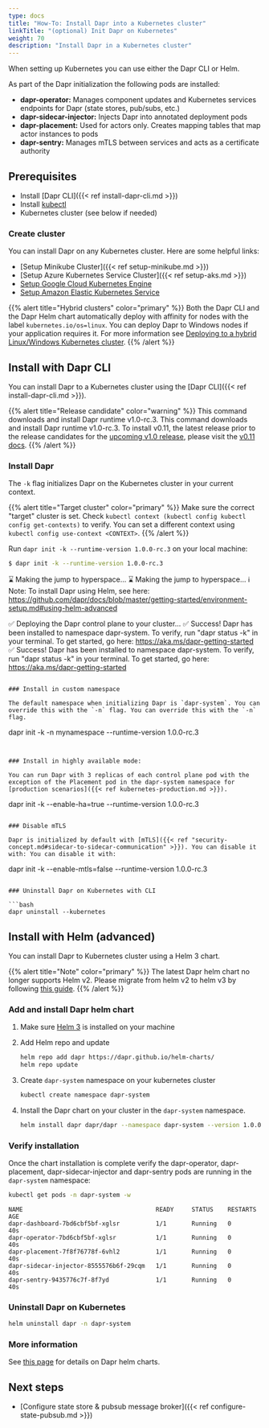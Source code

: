 ```yaml
---
type: docs
title: "How-To: Install Dapr into a Kubernetes cluster"
linkTitle: "(optional) Init Dapr on Kubernetes"
weight: 70
description: "Install Dapr in a Kubernetes cluster"
---
```


When setting up Kubernetes you can use either the Dapr CLI or Helm.

As part of the Dapr initialization the following pods are installed:

- **dapr-operator:** Manages component updates and Kubernetes services endpoints for Dapr (state stores, pub/subs, etc.)
- **dapr-sidecar-injector:** Injects Dapr into annotated deployment pods
- **dapr-placement:** Used for actors only. Creates mapping tables that map actor instances to pods
- **dapr-sentry:** Manages mTLS between services and acts as a certificate authority

## Prerequisites

- Install [Dapr CLI]({{< ref install-dapr-cli.md >}})
- Install [kubectl](https://kubernetes.io/docs/tasks/tools/install-kubectl/)
- Kubernetes cluster (see below if needed)

### Create cluster

You can install Dapr on any Kubernetes cluster. Here are some helpful links:

- [Setup Minikube Cluster]({{< ref setup-minikube.md >}})
- [Setup Azure Kubernetes Service Cluster]({{< ref setup-aks.md >}})
- [Setup Google Cloud Kubernetes Engine](https://cloud.google.com/kubernetes-engine/docs/quickstart)
- [Setup Amazon Elastic Kubernetes Service](https://docs.aws.amazon.com/eks/latest/userguide/getting-started.html)

{{% alert title="Hybrid clusters" color="primary" %}}
Both the Dapr CLI and the Dapr Helm chart automatically deploy with affinity for nodes with the label `kubernetes.io/os=linux`. You can deploy Dapr to Windows nodes if your application requires it. For more information see [Deploying to a hybrid Linux/Windows Kubernetes cluster]({{X45X}}).
{{% /alert %}}


## Install with Dapr CLI

You can install Dapr to a Kubernetes cluster using the [Dapr CLI]({{< ref install-dapr-cli.md >}}).

{{% alert title="Release candidate" color="warning" %}}
This command downloads and install Dapr runtime v1.0-rc.3. This command downloads and install Dapr runtime v1.0-rc.3. To install v0.11, the latest release prior to the release candidates for the [upcoming v1.0 release](https://blog.dapr.io/posts/2020/10/20/the-path-to-v.1.0-production-ready-dapr/), please visit the [v0.11 docs](https://docs.dapr.io).
{{% /alert %}}

### Install Dapr

The `-k` flag initializes Dapr on the Kubernetes cluster in your current context.

{{% alert title="Target cluster" color="primary" %}}
Make sure the correct "target" cluster is set. Check `kubectl context (kubectl config kubectl config get-contexts)` to verify. You can set a different context using `kubectl config use-context <CONTEXT>`.
{{% /alert %}}

Run `dapr init -k --runtime-version 1.0.0-rc.3` on your local machine:

```bash
$ dapr init -k --runtime-version 1.0.0-rc.3

```
⌛  Making the jump to hyperspace... ⌛  Making the jump to hyperspace... ℹ️  Note: To install Dapr using Helm, see here:  https://github.com/dapr/docs/blob/master/getting-started/environment-setup.md#using-helm-advanced

✅  Deploying the Dapr control plane to your cluster... ✅  Success! Dapr has been installed to namespace dapr-system. To verify, run "dapr status -k" in your terminal. To get started, go here: https://aka.ms/dapr-getting-started ✅  Success! Dapr has been installed to namespace dapr-system. To verify, run "dapr status -k" in your terminal. To get started, go here: https://aka.ms/dapr-getting-started
```

### Install in custom namespace

The default namespace when initializing Dapr is `dapr-system`. You can override this with the `-n` flag. You can override this with the `-n` flag.

```
dapr init -k -n mynamespace --runtime-version 1.0.0-rc.3
```


### Install in highly available mode:

You can run Dapr with 3 replicas of each control plane pod with the exception of the Placement pod in the dapr-system namespace for [production scenarios]({{< ref kubernetes-production.md >}}).

```
dapr init -k --enable-ha=true --runtime-version 1.0.0-rc.3
```

### Disable mTLS

Dapr is initialized by default with [mTLS]({{< ref "security-concept.md#sidecar-to-sidecar-communication" >}}). You can disable it with: You can disable it with:

```
dapr init -k --enable-mtls=false --runtime-version 1.0.0-rc.3
```

### Uninstall Dapr on Kubernetes with CLI

```bash
dapr uninstall --kubernetes
```

## Install with Helm (advanced)

You can install Dapr to Kubernetes cluster using a Helm 3 chart.


{{% alert title="Note" color="primary" %}}
The latest Dapr helm chart no longer supports Helm v2. Please migrate from helm v2 to helm v3 by following [this guide](https://helm.sh/blog/migrate-from-helm-v2-to-helm-v3/).
{{% /alert %}}

### Add and install Dapr helm chart

1. Make sure [Helm 3](https://github.com/helm/helm/releases) is installed on your machine
2. Add Helm repo and update

    ```bash
    helm repo add dapr https://dapr.github.io/helm-charts/
    helm repo update
    ```

3. Create `dapr-system` namespace on your kubernetes cluster

    ```bash
    kubectl create namespace dapr-system
    ```

4. Install the Dapr chart on your cluster in the `dapr-system` namespace.

    ```bash
    helm install dapr dapr/dapr --namespace dapr-system --version 1.0.0-rc.3
    ```

### Verify installation

Once the chart installation is complete verify the dapr-operator, dapr-placement, dapr-sidecar-injector and dapr-sentry pods are running in the `dapr-system` namespace:

```bash
kubectl get pods -n dapr-system -w
```

```
NAME                                     READY     STATUS    RESTARTS   AGE
dapr-dashboard-7bd6cbf5bf-xglsr          1/1       Running   0          40s
dapr-operator-7bd6cbf5bf-xglsr           1/1       Running   0          40s
dapr-placement-7f8f76778f-6vhl2          1/1       Running   0          40s
dapr-sidecar-injector-8555576b6f-29cqm   1/1       Running   0          40s
dapr-sentry-9435776c7f-8f7yd             1/1       Running   0          40s
```

### Uninstall Dapr on Kubernetes

```bash
helm uninstall dapr -n dapr-system
```

### More information

See [this page](https://github.com/dapr/dapr/blob/master/charts/dapr/README.md) for details on Dapr helm charts.

## Next steps

- [Configure state store & pubsub message broker]({{< ref configure-state-pubsub.md >}})
